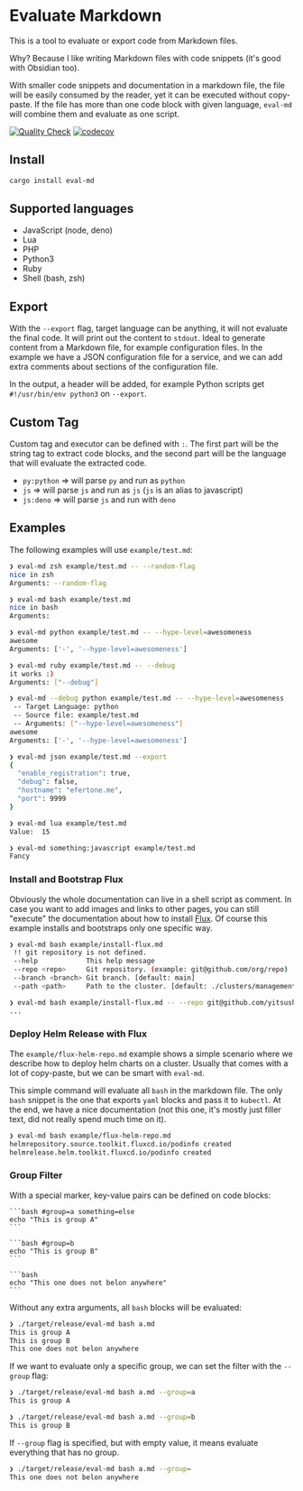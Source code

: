 # Evaluate Markdown

This is a tool to evaluate or export code from Markdown files.

Why? Because I like writing Markdown files with code snippets (it's good with
Obsidian too).

With smaller code snippets and documentation in a markdown file, the file will
be easily consumed by the reader, yet it can be executed without copy-paste. If
the file has more than one code block with given language, `eval-md` will
combine them and evaluate as one script.

[![Quality Check](https://github.com/yitsushi/eval-md/actions/workflows/quality-check.yaml/badge.svg)](https://github.com/yitsushi/eval-md/actions/workflows/quality-check.yaml)
[![codecov](https://codecov.io/gh/yitsushi/eval-md/branch/main/graph/badge.svg?token=QTTVYOULF1)](https://codecov.io/gh/yitsushi/eval-md)

## Install

```bash
cargo install eval-md
```

## Supported languages

* JavaScript (node, deno)
* Lua
* PHP
* Python3
* Ruby
* Shell (bash, zsh)

## Export

With the `--export` flag, target language can be anything, it will not evaluate
the final code. It will print out the content to `stdout`. Ideal to generate
content from a Markdown file, for example configuration files. In the example we
have a JSON configuration file for a service, and we can add extra comments
about sections of the configuration file.

In the output, a header will be added, for example Python scripts get
`#!/usr/bin/env python3` on `--export`.

## Custom Tag

Custom tag and executor can be defined with `:`. The first part will be the
string tag to extract code blocks, and the second part will be the language that
will evaluate the extracted code.

* `py:python` => will parse `py` and run as `python`
* `js` => will parse `js` and run as `js` (`js` is an alias to javascript)
* `js:deno` => will parse `js` and run with `deno`

## Examples

The following examples will use `example/test.md`:

```bash
❯ eval-md zsh example/test.md -- --random-flag
nice in zsh
Arguments: --random-flag

❯ eval-md bash example/test.md
nice in bash
Arguments:

❯ eval-md python example/test.md -- --hype-level=awesomeness
awesome
Arguments: ['-', '--hype-level=awesomeness']

❯ eval-md ruby example/test.md -- --debug
it works :)
Arguments: ["--debug"]

❯ eval-md --debug python example/test.md -- --hype-level=awesomeness
 -- Target Language: python
 -- Source file: example/test.md
 -- Arguments: ["--hype-level=awesomeness"]
awesome
Arguments: ['-', '--hype-level=awesomeness']

❯ eval-md json example/test.md --export
{
  "enable_registration": true,
  "debug": false,
  "hostname": "efertone.me",
  "port": 9999
}

❯ eval-md lua example/test.md
Value:  15

❯ eval-md something:javascript example/test.md
Fancy
```

### Install and Bootstrap Flux

Obviously the whole documentation can live in a shell script as comment. In case
you want to add images and links to other pages, you can still "execute" the
documentation about how to install [Flux](https://fluxcd.io/flux/installation/).
Of course this example installs and bootstraps only one specific way.

```bash
❯ eval-md bash example/install-flux.md
 !! git repository is not defined.
 --help            This help message
 --repo <repo>     Git repository. (example: git@github.com/org/repo)
 --branch <branch> Git branch. [default: main]
 --path <path>     Path to the cluster. [default: ./clusters/management]

❯ eval-md bash example/install-flux.md -- --repo git@github.com/yitsushi/cluster-conf --branch production
...
```

### Deploy Helm Release with Flux

The `example/flux-helm-repo.md` example shows a simple scenario where we
describe how to deploy helm charts on a cluster. Usually that comes with a lot
of copy-paste, but we can be smart with `eval-md`.

This simple command will evaluate all `bash` in the markdown file. The only
`bash` snippet is the one that exports `yaml` blocks and pass it to `kubectl`.
At the end, we have a nice documentation (not this one, it's mostly just filler
text, did not really spend much time on it).

```bash
❯ eval-md bash example/flux-helm-repo.md
helmrepository.source.toolkit.fluxcd.io/podinfo created
helmrelease.helm.toolkit.fluxcd.io/podinfo created
```

### Group Filter

With a special marker, key-value pairs can be defined on code blocks:


    ```bash #group=a something=else
    echo "This is group A"
    ```
    
    ```bash #group=b
    echo "This is group B"
    ```
    
    ```bash
    echo "This one does not belon anywhere"
    ```

Without any extra arguments, all `bash` blocks will be evaluated:

```bash
❯ ./target/release/eval-md bash a.md
This is group A
This is group B
This one does not belon anywhere
```

If we want to evaluate only a specific group, we can set the filter with the
`--group` flag:

```bash
❯ ./target/release/eval-md bash a.md --group=a
This is group A

❯ ./target/release/eval-md bash a.md --group=b
This is group B
```

If `--group` flag is specified, but with empty value, it means evaluate
everything that has no group.

```bash
❯ ./target/release/eval-md bash a.md --group=
This one does not belon anywhere
```
